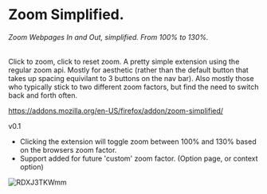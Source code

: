 # Zoom Simplified.

###### Zoom Webpages In and Out, simplified. From 100% to 130%.

Click to zoom, click to reset zoom. A pretty simple extension using the regular zoom api. Mostly for aesthetic (rather than the default button that takes up spacing equivilant to 3 buttons on the nav bar). Also mostly those who typically stick to two different zoom factors, but find the need to switch back and forth often.

https://addons.mozilla.org/en-US/firefox/addon/zoom-simplified/

v0.1

- Clicking the extension will toggle zoom between 100% and 130% based on the browsers zoom factor.
- Support added for future 'custom' zoom factor. (Option page, or context option)

![RDXJ3TKWmm](https://github.com/soulhotel/Zoom-Simplified-Firefox-Extension/assets/155501797/68b5818f-b9d4-45e5-bb99-e38249b5cc04)

